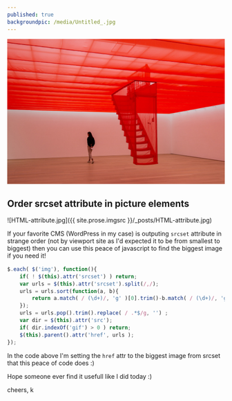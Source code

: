 ```yaml
---
published: true
backgroundpic: /media/Untitled_.jpg
---
```

![Untitled_.jpg](/media/Untitled_.jpg)
## Order srcset attribute in picture elements

![HTML-attribute.jpg]({{ site.prose.imgsrc }}/_posts/HTML-attribute.jpg)


If your favorite CMS (WordPress in my case) is outputing `srcset` attribute in strange order (not by viewport site as I'd expected it to be from smallest to biggest) then you can use this peace of javascript to find the biggest image if you need it!

```javascript
$.each( $('img'), function(){
	if( ! $(this).attr('srcset') ) return;
	var urls = $(this).attr('srcset').split(/,/);
	urls = urls.sort(function(a, b){
		return a.match( / (\d+)/, 'g' )[0].trim()-b.match( / (\d+)/, 'g' )[0].trim();
	});
	urls = urls.pop().trim().replace( / .*$/g, '') ;
	var dir = $(this).attr('src');
	if( dir.indexOf('gif') > 0 ) return;
	$(this).parent().attr('href', urls );
});
```

In the code above I'm setting the `href` attr to the biggest image from srcset that this peace of code does :)

Hope someone ever find it usefull like I did today :)

cheers, k
